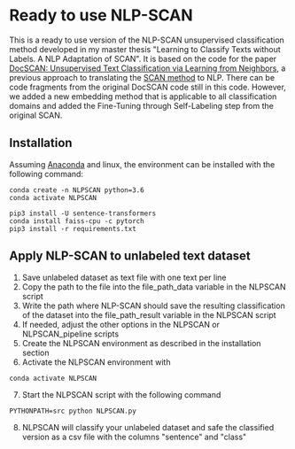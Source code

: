 # Ready to use NLP-SCAN

This is a ready to use version of the NLP-SCAN unsupervised classification method developed in my master thesis "Learning to Classify Texts without Labels. A NLP Adaptation of SCAN". It is based on the code for the paper [DocSCAN: Unsupervised Text Classification via Learning from Neighbors](https://aclanthology.org/2022.konvens-1.4/), a previous approach to translating the [SCAN method](https://link.springer.com/chapter/10.1007/978-3-030-58607-2_16) to NLP.  There can be code fragments from the original DocSCAN code still in this code. However, we added a new embedding method that is applicable to all classification domains and added the Fine-Tuning through Self-Labeling step from the original SCAN. 

## Installation

Assuming [Anaconda](https://docs.anaconda.com/anaconda/install/) and linux, the environment can be installed with the following command:
```shell
conda create -n NLPSCAN python=3.6
conda activate NLPSCAN

pip3 install -U sentence-transformers
conda install faiss-cpu -c pytorch
pip3 install -r requirements.txt
```

## Apply NLP-SCAN to unlabeled text dataset

1. Save unlabeled dataset as text file with one text per line 
2. Copy the path to the file into the file_path_data variable in the NLPSCAN script 
3. Write the path where NLP-SCAN should save the resulting classification of the dataset into the file_path_result variable in the NLPSCAN script
4. If needed, adjust the other options in the NLPSCAN or NLPSCAN_pipeline scripts
5. Create the NLPSCAN environment as described in the installation section
6. Activate the NLPSCAN environment with 
```shell
conda activate NLPSCAN
```
7. Start the NLPSCAN script with the following command
```shell
PYTHONPATH=src python NLPSCAN.py 
```
8. NLPSCAN will classify your unlabeled dataset and safe the classified version as a csv file with the columns "sentence" and "class"

